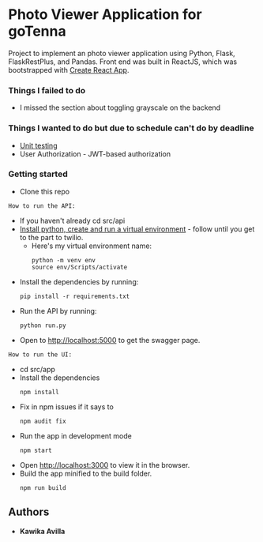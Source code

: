 # Photo Viewer Application for goTenna

Project to implement an photo viewer application using
Python, Flask, FlaskRestPlus, and Pandas.
Front end was built in ReactJS, which was bootstrapped with
[Create React App](https://github.com/facebook/create-react-app).

### Things I failed to do

* I missed the section about toggling grayscale on the backend

### Things I wanted to do but due to schedule can't do by deadline

* [Unit testing](https://encrypted-tbn0.gstatic.com/images?q=tbn:ANd9GcQCUOih9J7Ahx7hbA3yUE4ucf4UnGxegwqluZ6__4Dmkhw43KoQ&s)
* User Authorization - JWT-based authorization 

### Getting started

* Clone this repo

`How to run the API:`

* If you haven't already cd src/api
* [Install python, create and run a virtual environment](https://www.twilio.com/docs/usage/tutorials/how-to-set-up-your-python-and-flask-development-environment) - follow until you get to the part to twilio.
  * Here's my virtual environment name:
    ```
    python -m venv env
    source env/Scripts/activate
    ```
* Install the dependencies by running:
  ```
  pip install -r requirements.txt
  ```
* Run the API by running:
  ```
  python run.py
  ```
* Open to [http://localhost:5000](http://localhost:5000) to get the swagger page.

`How to run the UI:`

* cd src/app
* Install the dependencies
  ```
  npm install
  ```
* Fix in npm issues if it says to
  ```
  npm audit fix
  ```
* Run the app in development mode
  ```
  npm start
  ```
* Open [http://localhost:3000](http://localhost:3000) to view it in the browser.
* Build the app minified to the build folder.
  ```
  npm run build
  ```

## Authors

* **Kawika Avilla**